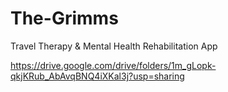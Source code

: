 # The-Grimms
Travel Therapy &amp; Mental Health Rehabilitation App

https://drive.google.com/drive/folders/1m_gLopk-qkjKRub_AbAvqBNQ4iXKal3j?usp=sharing
